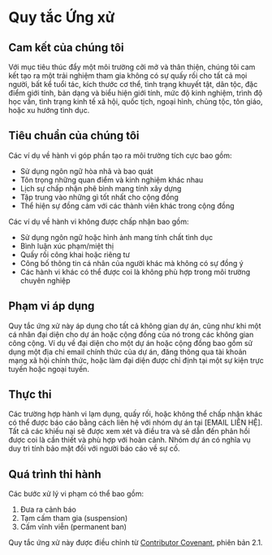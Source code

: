 # Quy tắc Ứng xử

## Cam kết của chúng tôi

Với mục tiêu thúc đẩy một môi trường cởi mở và thân thiện, chúng tôi cam kết tạo ra một trải nghiệm tham gia không có sự quấy rối cho tất cả mọi người, bất kể tuổi tác, kích thước cơ thể, tình trạng khuyết tật, dân tộc, đặc điểm giới tính, bản dạng và biểu hiện giới tính, mức độ kinh nghiệm, trình độ học vấn, tình trạng kinh tế xã hội, quốc tịch, ngoại hình, chủng tộc, tôn giáo, hoặc xu hướng tình dục.

## Tiêu chuẩn của chúng tôi

Các ví dụ về hành vi góp phần tạo ra môi trường tích cực bao gồm:

* Sử dụng ngôn ngữ hòa nhã và bao quát
* Tôn trọng những quan điểm và kinh nghiệm khác nhau
* Lịch sự chấp nhận phê bình mang tính xây dựng
* Tập trung vào những gì tốt nhất cho cộng đồng
* Thể hiện sự đồng cảm với các thành viên khác trong cộng đồng

Các ví dụ về hành vi không được chấp nhận bao gồm:

* Sử dụng ngôn ngữ hoặc hình ảnh mang tính chất tình dục
* Bình luận xúc phạm/miệt thị
* Quấy rối công khai hoặc riêng tư
* Công bố thông tin cá nhân của người khác mà không có sự đồng ý
* Các hành vi khác có thể được coi là không phù hợp trong môi trường chuyên nghiệp

## Phạm vi áp dụng

Quy tắc ứng xử này áp dụng cho tất cả không gian dự án, cũng như khi một cá nhân đại diện cho dự án hoặc cộng đồng của nó trong các không gian công cộng. Ví dụ về đại diện cho một dự án hoặc cộng đồng bao gồm sử dụng một địa chỉ email chính thức của dự án, đăng thông qua tài khoản mạng xã hội chính thức, hoặc làm đại diện được chỉ định tại một sự kiện trực tuyến hoặc ngoại tuyến.

## Thực thi

Các trường hợp hành vi lạm dụng, quấy rối, hoặc không thể chấp nhận khác có thể được báo cáo bằng cách liên hệ với nhóm dự án tại [EMAIL LIÊN HỆ]. Tất cả các khiếu nại sẽ được xem xét và điều tra và sẽ dẫn đến phản hồi được coi là cần thiết và phù hợp với hoàn cảnh. Nhóm dự án có nghĩa vụ duy trì tính bảo mật đối với người báo cáo về sự cố.

## Quá trình thi hành

Các bước xử lý vi phạm có thể bao gồm:
1. Đưa ra cảnh báo
2. Tạm cấm tham gia (suspension)
3. Cấm vĩnh viễn (permanent ban)

Quy tắc ứng xử này được điều chỉnh từ [Contributor Covenant](https://www.contributor-covenant.org), phiên bản 2.1.
